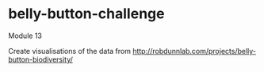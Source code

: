 # belly-button-challenge

Module 13

Create visualisations of the data from http://robdunnlab.com/projects/belly-button-biodiversity/
